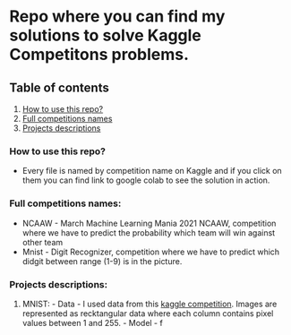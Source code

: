# Repo where you can find my solutions to solve Kaggle Competitons problems.
## Table of contents
1. [How to use this repo?](#How-to-use)
2. [Full competitions names](#competitions-names)
3. [Projects descriptions](#descriptions)
### How to use this repo?
  - Every file is named by competition name on Kaggle and if you click on them you can find link to google colab    to see the solution in action.
### Full competitions names:
 - NCAAW - March Machine Learning Mania 2021 NCAAW, competition where we have to predict the probability which team will win against other team
 - Mnist - Digit Recognizer, competition where we have to predict which didgit between range (1-9) is in the picture.
### Projects descriptions:
  1. MNIST:
    - Data - I used data from this [kaggle competition](https://www.kaggle.com/c/digit-recognizer). Images are represented as recktangular data where each column contains pixel values between 1 and 255.
    - Model - f

